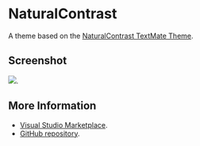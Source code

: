 # NaturalContrast

A theme based on the [NaturalContrast TextMate Theme](http://colorsublime.com/theme/NaturalContrast).


## Screenshot
![](https://raw.githubusercontent.com/gerane/VSCodeThemes/master/gerane.Theme-NaturalContrast/screenshot.png).


## More Information
* [Visual Studio Marketplace](https://marketplace.visualstudio.com/items/gerane.Theme-NaturalContrast).
* [GitHub repository](https://github.com/gerane/VSCodeThemes).
